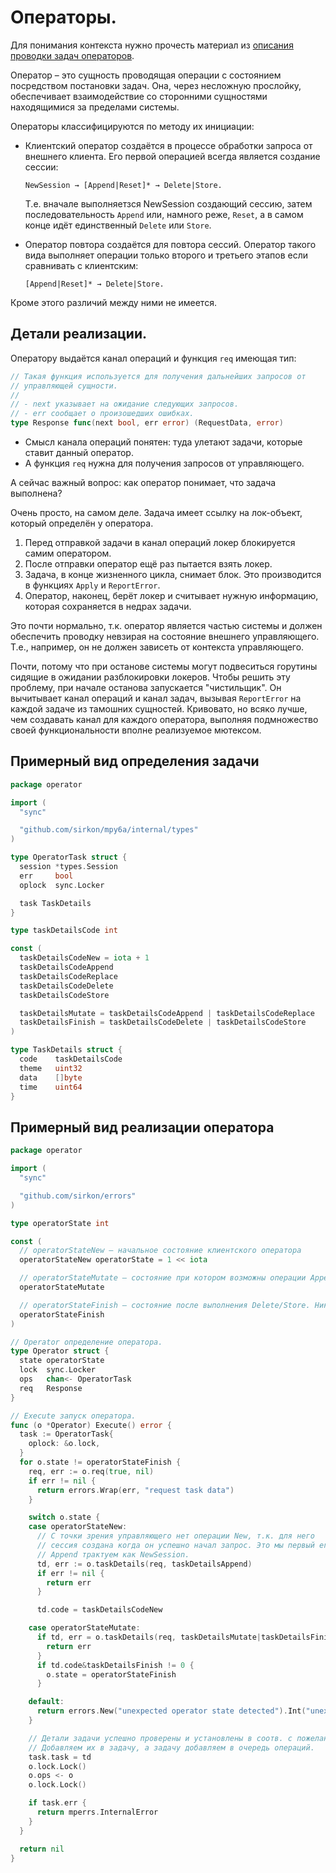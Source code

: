# Операторы.

Для понимания контекста нужно прочесть материал из [описания проводки задач операторов](./operations_flow.md).

Оператор – это сущность проводящая операции с состоянием посредством постановки задач. Она, через несложную прослойку,
обеспечивает взаимодействие со сторонними сущностями находящимися за пределами системы.

Операторы классифицируются по методу их инициации:

* Клиентский оператор создаётся в процессе обработки запроса от внешнего клиента. Его первой операцией
  всегда является создание сессии:
  ```
  NewSession → [Append|Reset]* → Delete|Store. 
  ```
  Т.е. вначале выполняетзся NewSession создающий сессию, затем последовательность `Append` или, намного реже, 
  `Reset`, а в самом конце идёт единственный `Delete` или `Store`.

* Оператор повтора создаётся для повтора сессий. Оператор такого вида выполняет операции только второго и третьего 
  этапов если сравнивать с клиентским:
  ```
  [Append|Reset]* → Delete|Store.
  ```
  
Кроме этого различий между ними не имеется.

## Детали реализации.

Оператору выдаётся канал операций и функция `req` имеющая тип:

```go
// Такая функция используется для получения дальнейших запросов от 
// управляющей сущности.
// 
// - next указывает на ожидание следующих запросов.
// - err сообщает о произошедших ошибках.
type Response func(next bool, err error) (RequestData, error)
```

- Смысл канала операций понятен: туда улетают задачи, которые ставит данный оператор.
- А функция `req` нужна для получения запросов от управляющего.

А сейчас важный вопрос: как оператор понимает, что задача выполнена?

Очень просто, на самом деле. Задача имеет ссылку на лок-объект, который определён у оператора. 

1. Перед отправкой задачи в канал операций локер блокируется самим оператором.
2. После отправки оператор ещё раз пытается взять локер.
3. Задача, в конце жизненного цикла, снимает блок. Это производится в функциях `Apply` и `ReportError`.
4. Оператор, наконец, берёт локер и считывает нужную информацию, которая сохраняется в недрах задачи.

Это почти нормально, т.к. оператор является частью системы и должен обеспечить проводку невзирая на состояние
внешнего управляющего. Т.е., например, он не должен зависеть от контекста управляющего.

Почти, потому что при останове системы могут подвеситься горутины сидящие в ожидании разблокировки локеров.
Чтобы решить эту проблему, при начале останова запускается "чистильщик". Он вычитывает канал операций
и канал задач, вызывая `ReportError` на каждой задаче из тамошних сущностей. Кривовато, но всяко лучше, чем создавать
канал для каждого оператора, выполняя подмножество своей функциональности вполне реализуемое мютексом.

## Примерный вид определения задачи

```go
package operator

import (
  "sync"

  "github.com/sirkon/mpy6a/internal/types"
)

type OperatorTask struct {
  session *types.Session
  err     bool
  oplock  sync.Locker

  task TaskDetails
}

type taskDetailsCode int

const (
  taskDetailsCodeNew = iota + 1
  taskDetailsCodeAppend
  taskDetailsCodeReplace
  taskDetailsCodeDelete
  taskDetailsCodeStore

  taskDetailsMutate = taskDetailsCodeAppend | taskDetailsCodeReplace
  taskDetailsFinish = taskDetailsCodeDelete | taskDetailsCodeStore
)

type TaskDetails struct {
  code    taskDetailsCode
  theme   uint32
  data    []byte
  time    uint64
}

```

## Примерный вид реализации оператора

```go
package operator

import (
  "sync"

  "github.com/sirkon/errors"
)

type operatorState int

const (
  // operatorStateNew – начальное состояние клиентского оператора
  operatorStateNew operatorState = 1 << iota

  // operatorStateMutate – состояние при котором возможны операции Append/Replace/Delete/Store.
  operatorStateMutate

  // operatorStateFinish – состояние после выполнения Delete/Store. Никакие задачи после этого не ставятся.
  operatorStateFinish
)

// Operator определение оператора.
type Operator struct {
  state operatorState
  lock  sync.Locker
  ops   chan<- OperatorTask
  req   Response
}

// Execute запуск оператора.
func (o *Operator) Execute() error {
  task := OperatorTask{
    oplock: &o.lock,
  }
  for o.state != operatorStateFinish {
    req, err := o.req(true, nil)
    if err != nil {
      return errors.Wrap(err, "request task data")
    }

    switch o.state {
    case operatorStateNew:
      // С точки зрения управляющего нет операции New, т.к. для него
      // сессия создана когда он успешно начал запрос. Это мы первый его
      // Append трактуем как NewSession.
      td, err := o.taskDetails(req, taskDetailsAppend)
      if err != nil {
        return err
      }

      td.code = taskDetailsCodeNew

    case operatorStateMutate:
      if td, err = o.taskDetails(req, taskDetailsMutate|taskDetailsFinish); err != nil {
        return err
      }
      if td.code&taskDetailsFinish != 0 {
        o.state = operatorStateFinish
      }

    default:
      return errors.New("unexpected operator state detected").Int("unexpected-operator-state", o.state)
    }

    // Детали задачи успешно проверены и установлены в соотв. с пожеланиями управляющего.
    // Добавляем их в задачу, а задачу добавляем в очередь операций.
    task.task = td
    o.lock.Lock()
    o.ops <- o
	o.lock.Lock()

    if task.err {
      return mperrs.InternalError
    }
  }

  return nil
}

```








